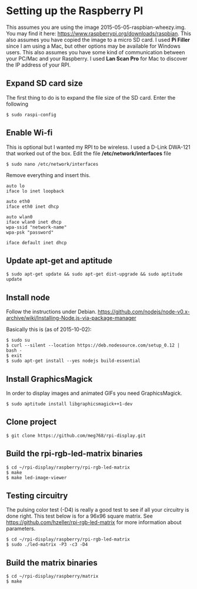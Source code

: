 # Setting up the Raspberry PI

This assumes you are using the image 2015-05-05-raspbian-wheezy.img. You may find it here: https://www.raspberrypi.org/downloads/raspbian.
This also assumes you have copied the image to a micro SD card. I used **Pi Filler** since I am using a Mac, but other options may
be available for Windows users. This also assumes you have some kind of communication between your PC/Mac and your Raspberry.
I used **Lan Scan Pro** for Mac to discover the IP address of your RPI.

## Expand SD card size

The first thing to do is to expand the file size of the SD card. Enter the following

	$ sudo raspi-config
	

## Enable Wi-fi

This is optional but I wanted my RPI to be wireless. I used a D-Link DWA-121 that worked out of the box. 
Edit the file **/etc/network/interfaces** file

	$ sudo nano /etc/network/interfaces

Remove everything and insert this.

	auto lo
	iface lo inet loopback
	
	auto eth0
	iface eth0 inet dhcp
	
	auto wlan0
	iface wlan0 inet dhcp
	wpa-ssid "network-name"
	wpa-psk "password"
	
	iface default inet dhcp


## Update apt-get and aptitude

	$ sudo apt-get update && sudo apt-get dist-upgrade && sudo aptitude update


## Install node

Follow the instructions under Debian. https://github.com/nodejs/node-v0.x-archive/wiki/Installing-Node.js-via-package-manager

Basically this is (as of 2015-10-02):

	$ sudo su
	$ curl --silent --location https://deb.nodesource.com/setup_0.12 | bash -
	$ exit
	$ sudo apt-get install --yes nodejs build-essential

## Install GraphicsMagick

In order to display images and animated GIFs you need GraphicsMagick.

	$ sudo aptitude install libgraphicsmagick++1-dev
	
## Clone project

	$ git clone https://github.com/meg768/rpi-display.git

## Build the rpi-rgb-led-matrix binaries

	$ cd ~/rpi-display/raspberry/rpi-rgb-led-matrix
	$ make
	$ make led-image-viewer

## Testing circuitry

The pulsing color test (-D4) is really a good test to see if all your circuitry is done right.
This test below is for a 96x96 square matrix. See https://github.com/hzeller/rpi-rgb-led-matrix 
for more information about parameters.

	$ cd ~/rpi-display/raspberry/rpi-rgb-led-matrix
	$ sudo ./led-matrix -P3 -c3 -D4

## Build the matrix binaries

	$ cd ~/rpi-display/raspberry/matrix
	$ make
	

